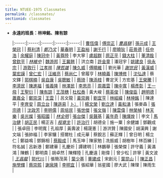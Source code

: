 ```yaml
---
title: NTUEE-1975 Classmates
permalink: /classmates/
sectionid: classmates
---
```

- **永遠的班長：林坤銘、陳有諒**

  |:-----:|:-----:|:-----:|:-----:|:-----:|
  | [曹恆偉](曹恆偉/) | [傅崇正](傅崇正/) | <em>[曹昌騏](曹昌騏/)</em> | [孫元成](孫元成/) | [王榮冠](王榮冠/) |
  | [蔡利清](蔡利清/) | <em>[鄭乃文](鄭乃文/)</em> | [華春明](華春明/) | [王盈裕](王盈裕/) | [謝千行](謝千行/) |
  | [廖曉狄](廖曉狄/) | [莊景德](莊景德/) | [任中浩](任中浩/) | [余耀庭](余耀庭/) | [陳冠中](陳冠中/) |
  | [黃尊陸](黃尊陸/) | 李大寧 | [盧超群](盧超群/) | [原正平](原正平/) | [錢大柱](錢大柱/) |
  | [董清銓](董清銓/) | [曾欽平](曾欽平/) | <em>[林維中](林維中/)</em> | [魏游邦](魏游邦/) | [王冀翹](王冀翹/) |
  | 洪立南 | [許金童](許金童/) | 潘冠宇 | [姚建良](姚建良/) | [徐永宗](徐永宗/) |
  | [游敦行](游敦行/) | [江孝祥](江孝祥/) | <em>[陳哲雄](陳哲雄/)</em> | [陳久威](陳久威/) | [傅曉維](傅曉維/) |
  | 劉光華 | <em>[謝世民](謝世民/)</em> | [黃漢威](黃漢威/) | [葉宏謨](葉宏謨/) | [曾仁宏](曾仁宏/) |
  | [汪維亮](汪維亮/) | [蔡尚仁](蔡尚仁/) | 曾履亨 | [林曉義](林曉義/) | [陳博修](陳博修/) |
  | [沈弘達](沈弘達/) | 蔡文鐸 | [郭棋楠](郭棋楠/) | [吳自康](吳自康/) | [吳聰敏](吳聰敏/) |
  | [蔡琦](蔡琦/) | [陳添枝](陳添枝/) | 曹定天 | 方宏基 | [王榮騰](王榮騰/) |
  | [李濟民](李濟民/) | [陳進福](陳進福/) | [張義隆](張義隆/) | [林澤民](林澤民/) | [李思亮](李思亮/) |
  | [周嘉雲](周嘉雲/) | [陳中寬](陳中寬/) | [楊彥彰](楊彥彰/) | [王一飛](王一飛/) | [王聖衍](王聖衍/) |
  | [陳有諒](陳有諒/) | [王茂穗](王茂穗/) | [杜松泰](杜松泰/) | 黃大峻 | [蔡英俊](蔡英俊/) |
  | [陳俊臣](陳俊臣/) | [趙明德](趙明德/) | [蕭嘉全](蕭嘉全/) | [鄭崇深](鄭崇深/) | [王雲](王雲/) |
  | 呂文龍 | [黃崇興](黃崇興/) | [劉宜亨](劉宜亨/) | [林經緯](林經緯/) | [林坤銘](林坤銘/) |
  | 陳達平 | [李育安](李育安/) | [周立台](周立台/) | [陳遜易](陳遜易/) | [卜冫](卜冫/) |
  | [楊文榮](楊文榮/) | [劉立達](劉立達/) | [黃和湧](黃和湧/) | 張麥森 | [張宗德](張宗德/) |
  | [沈政芳](沈政芳/) | [李明儒](李明儒/) | [周培民](周培民/) | [張世傑](張世傑/) | [張文嶺](張文嶺/) |
  | [陳雲偉](陳雲偉/) | [林榮楨](林榮楨/) | [林天樂](林天樂/) | [吳光燦](吳光燦/) | [張昭國](張昭國/) |
  | <em>[林全明](林全明/)</em> | [張台傑](張台傑/) | [吳聲基](吳聲基/) | [黃年奇](黃年奇/) | [陳煇煌](陳煇煌/) |
  | 李文 | [馬治健](馬治健/) | [胡正民](胡正民/) | 楊正吉 | <em>[程章生](程章生/)</em> |
  | [許治行](許治行/) | 胡德全 | 施一粟 | 余健雄 | 鄧觀成 |
  | 張卓田 | 李明寬 | 孔祖厚 | 黃壽波 | 楊晟憲 |
  | 游洪贊 | 陳國安 | 胡漢興 | 謝文端 | 張帥福 |
  | 李家驤 | 搭爾杜 | 成元華 | 蔡銳志 | 蘇正輝 |
  | 曾日明 | 楊立仁 | 鄭益鳴 | 鄧錦相 | [蔡毅成](蔡毅成/) |
  | 馬玉坤 | 陳家勉 | 冼振威 | 胡樹年 | 林百練 |
  | 符名誠 | 呂新港 | 鄭建華 | 孔慶炘 | 譚建明 |
  | 林鵬舉 | 張榮傑 | 許守義 | 黃滿鴻 | 陳鶴 |
  | 鄭明貴 | 胡卓然 | 陳輝陸 | 孔慶遠 | 剛偉 |
  | 曾少松 | 許寧 | 黃文波 | <em>[王昌龍](王昌龍/)</em> | [郭代川](郭代川/) |
  | 張簡茂英 | [葉少基](葉少基/) | [董建成](董建成/) | 宋創元 | [葉昆山](葉昆山/) |
  | [陳正昌](陳正昌/) | [施學輝](施學輝/) | [蔡崇熙](蔡崇熙) | [謝泉隆](謝泉隆/) | [李明宜](李明宜/) |
  | 張紹華 | 翁星國 | 廖大武 | 陳理 | 陳雨生 |
